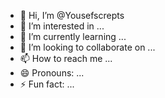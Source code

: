 - 👋 Hi, I’m @Yousefscrepts
- 👀 I’m interested in ...
- 🌱 I’m currently learning ...
- 💞️ I’m looking to collaborate on ...
- 📫 How to reach me ...
- 😄 Pronouns: ...
- ⚡ Fun fact: ...

<!---
Yousefscrepts/Yousefscrepts is a ✨ special ✨ repository because its `README.md` (this file) appears on your GitHub profile.
You can click the Preview link to take a look at your changes.
--->

